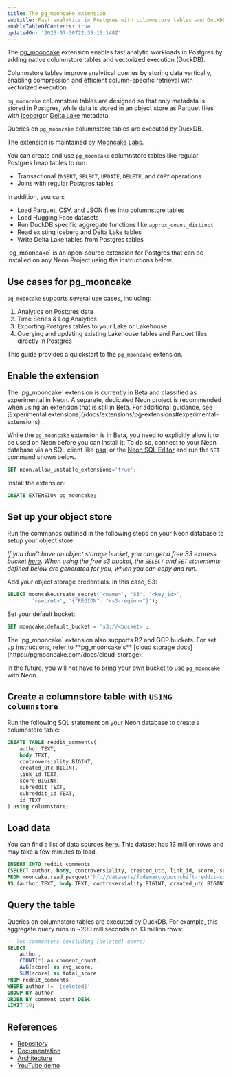 ```yaml
---
title: The pg_mooncake extension
subtitle: Fast analytics in Postgres with columnstore tables and DuckDB execution
enableTableOfContents: true
updatedOn: '2025-07-30T22:35:16.148Z'
---
```


The [pg_mooncake](https://github.com/Mooncake-Labs/pg_mooncake) extension enables fast analytic workloads in Postgres by adding native columnstore tables and vectorized execution (DuckDB).

Columnstore tables improve analytical queries by storing data vertically, enabling compression and efficient column-specific retrieval with vectorized execution.

`pg_mooncake` columnstore tables are designed so that only metadata is stored in Postgres, while data is stored in an object store as Parquet files with [Iceberg](https://iceberg.apache.org/)or [Delta Lake](https://delta.io/) metadata.

Queries on `pg_mooncake` columnstore tables are executed by DuckDB.

The extension is maintained by [Mooncake Labs](https://www.mooncake.dev/).

<CTA />

You can create and use `pg_mooncake` columnstore tables like regular Postgres heap tables to run:

- Transactional `INSERT`, `SELECT`, `UPDATE`, `DELETE`, and `COPY` operations
- Joins with regular Postgres tables

In addition, you can:

- Load Parquet, CSV, and JSON files into columnstore tables
- Load Hugging Face datasets
- Run DuckDB specific aggregate functions like `approx_count_distinct`
- Read existing Iceberg and Delta Lake tables
- Write Delta Lake tables from Postgres tables

<Admonition type="note">
`pg_mooncake` is an open-source extension for Postgres that can be installed on any Neon Project using the instructions below.
</Admonition>

## Use cases for pg_mooncake

`pg_mooncake` supports several use cases, including:

1. Analytics on Postgres data
2. Time Series & Log Analytics
3. Exporting Postgres tables to your Lake or Lakehouse
4. Querying and updating existing Lakehouse tables and Parquet files directly in Postgres

This guide provides a quickstart to the `pg_mooncake` extension.

<Steps>

## Enable the extension

<Admonition type="note">
The `pg_mooncake` extension is currently in Beta and classified as experimental in Neon. A separate, dedicated Neon project is recommended when using an extension that is still in Beta. For additional guidance, see [Experimental extensions](/docs/extensions/pg-extensions#experimental-extensions).
</Admonition>

While the `pg_mooncake` extension is in Beta, you need to explicitly allow it to be used on Neon before you can install it. To do so, connect to your Neon database via an SQL client like [psql](/docs/connect/query-with-psql-editor) or the [Neon SQL Editor](/docs/get-started/query-with-neon-sql-editor) and run the `SET` command shown below.

```sql
SET neon.allow_unstable_extensions='true';
```

Install the extension:

```sql
CREATE EXTENSION pg_mooncake;
```

## Set up your object store

Run the commands outlined in the following steps on your Neon database to setup your object store.

_If you don't have an object storage bucket, you can get a free S3 express bucket [here](https://s3.pgmooncake.com/). When using the free s3 bucket, the `SELECT` and `SET` statements defined below are generated for you, which you can copy and run._

Add your object storage credentials. In this case, S3:

```sql
SELECT mooncake.create_secret('<name>', 'S3', '<key_id>',
        '<secret>', '{"REGION": "<s3-region>"}');
```

Set your default bucket:

```sql
SET mooncake.default_bucket = 's3://<bucket>';
```

<Admonition type="note" title="R2 and GCP buckets also supported">
The `pg_mooncake` extension also supports R2 and GCP buckets. For set up instructions, refer to **pg_mooncake's** [cloud storage docs](https://pgmooncake.com/docs/cloud-storage).

In the future, you will not have to bring your own bucket to use `pg_mooncake` with Neon.
</Admonition>

## Create a columnstore table with `USING columnstore`

Run the following SQL statement on your Neon database to create a columnstore table:

```sql
CREATE TABLE reddit_comments(
    author TEXT,
    body TEXT,
    controversiality BIGINT,
    created_utc BIGINT,
    link_id TEXT,
    score BIGINT,
    subreddit TEXT,
    subreddit_id TEXT,
    id TEXT
) using columnstore;
```

## Load data

You can find a list of data sources [here](https://pgmooncake.com/docs/load-data).
This dataset has 13 million rows and may take a few minutes to load.

```sql
INSERT INTO reddit_comments
(SELECT author, body, controversiality, created_utc, link_id, score, subreddit, subreddit_id, id
FROM mooncake.read_parquet('hf://datasets/fddemarco/pushshift-reddit-comments/data/RC_2012-01.parquet')
AS (author TEXT, body TEXT, controversiality BIGINT, created_utc BIGINT, link_id TEXT, score BIGINT, subreddit TEXT, subreddit_id TEXT, id TEXT));
```

## Query the table

Queries on columnstore tables are executed by DuckDB. For example, this aggregate query runs in ~200 milliseconds on 13 million rows:

```sql
-- Top commenters (excluding [deleted] users)
SELECT
    author,
    COUNT(*) as comment_count,
    AVG(score) as avg_score,
    SUM(score) as total_score
FROM reddit_comments
WHERE author != '[deleted]'
GROUP BY author
ORDER BY comment_count DESC
LIMIT 10;
```

</Steps>

## References

- [Repository](https://github.com/Mooncake-Labs/pg_mooncake)
- [Documentation](https://pgmooncake.com/docs)
- [Architecture](https://www.mooncake.dev/blog/how-we-built-pgmooncake)
- [YouTube demo](https://youtu.be/QDNsxw_3ris?feature=shared&t=2048)

<NeedHelp/>
